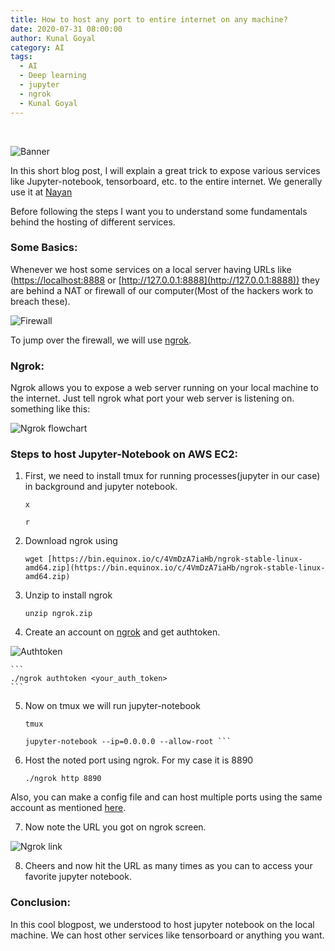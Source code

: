 ```yaml
---
title: How to host any port to entire internet on any machine?
date: 2020-07-31 08:00:00
author: Kunal Goyal
category: AI
tags:
  - AI
  - Deep learning
  - jupyter
  - ngrok
  - Kunal Goyal
---
```


<br>

![Banner](/blog/AI/jupyter-hosting/nmap_guide.png)

In this short blog post, I will explain a great trick to expose various services like Jupyter-notebook, tensorboard, etc. to the entire internet. We generally use it at [Nayan](http://nayan.co.in)

Before following the steps I want you to understand some fundamentals behind the hosting of different services.

### **Some Basics:**

Whenever we host some services on a local server having URLs like ([https://localhost:8888](https://localhost:8888) or [http://127.0.0.1:8888](http://127.0.0.1:8888)) they are behind a NAT or firewall of our computer(Most of the hackers work to breach these).

![Firewall](/blog/AI/jupyter-hosting/banner.jpg)

To jump over the firewall, we will use [ngrok](http://ngrok.com).

### Ngrok:

Ngrok allows you to expose a web server running on your local machine to the internet. Just tell ngrok what port your web server is listening on.
something like this:

![Ngrok flowchart](https://cdn-images-1.medium.com/max/2000/1*yyRGRBHIsXRHw_8LfL8CAA.png)

### **Steps to host Jupyter-Notebook on AWS EC2:**

1. First, we need to install tmux for running processes(jupyter in our case) in background and jupyter notebook.

   ```
   x
   ```

   ```
   r
   ```

2) Download ngrok using

   ```
   wget [https://bin.equinox.io/c/4VmDzA7iaHb/ngrok-stable-linux-amd64.zip](https://bin.equinox.io/c/4VmDzA7iaHb/ngrok-stable-linux-amd64.zip)
   ```

3) Unzip to install ngrok

   ```
   unzip ngrok.zip
   ```

4) Create an account on [ngrok](http://ngrok.com) and get authtoken.

![Authtoken](https://cdn-images-1.medium.com/max/2000/1*C36pyfvzwZnTXSieoHNVEw.png)

    ```
    ./ngrok authtoken <your_auth_token>
    ```

5. Now on tmux we will run jupyter-notebook

   ```
   tmux
   ```

   ````
   jupyter-notebook --ip=0.0.0.0 --allow-root ```

   ````

6. Host the noted port using ngrok. For my case it is 8890

   ```
   ./ngrok http 8890
   ```

Also, you can make a config file and can host multiple ports using the same account as mentioned [here](https://ngrok.com/docs#config).

7. Now note the URL you got on ngrok screen.

![Ngrok link](https://cdn-images-1.medium.com/max/2000/1*QLItoFPpvwq7VNYMVjEqYw.png)

8. Cheers and now hit the URL as many times as you can to access your favorite jupyter notebook.

### Conclusion:

In this cool blogpost, we understood to host jupyter notebook on the local machine. We can host other services like tensorboard or anything you want.
